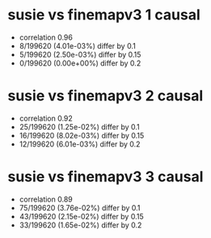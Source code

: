 # susie vs finemapv3  1 causal

- correlation 0.96
- 8/199620 (4.01e-03%) differ by 0.1
- 5/199620 (2.50e-03%) differ by 0.15
- 0/199620 (0.00e+00%) differ by 0.2


# susie vs finemapv3  2 causal

- correlation 0.92
- 25/199620 (1.25e-02%) differ by 0.1
- 16/199620 (8.02e-03%) differ by 0.15
- 12/199620 (6.01e-03%) differ by 0.2


# susie vs finemapv3  3 causal

- correlation 0.89
- 75/199620 (3.76e-02%) differ by 0.1
- 43/199620 (2.15e-02%) differ by 0.15
- 33/199620 (1.65e-02%) differ by 0.2


